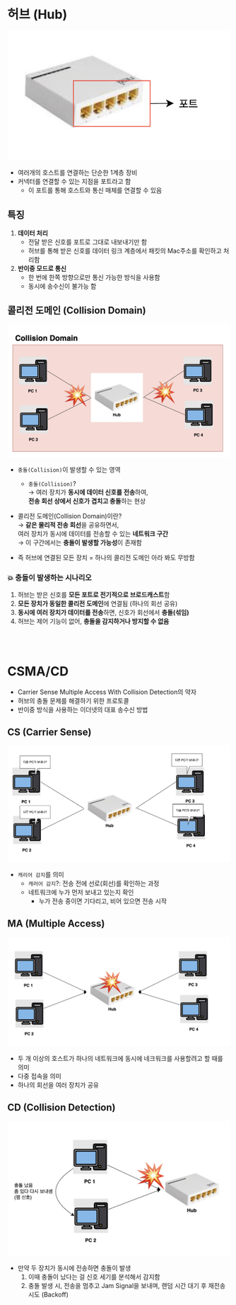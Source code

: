 # 허브 (Hub)
![alt text](../설명사진/허브.png)
* 여러개의 호스트를 연결하는 단순한 1계층 장비
* 커넥터를 연결할 수 있는 지점을 포트라고 함 
    * 이 포트를 통해 호스트와 통신 매체를 연결할 수 있음


## 특징
1. **데이터 처리**
    * 전달 받은 신호를 포트로 그대로 내보내기만 함
    * 허브를 통해 받은 신호를 데이터 링크 계층에서 패킷의 Mac주소를 확인하고 처리함 
2. **반이중 모드로 통신**
    * 한 번에 한쪽 방향으로만 통신 가능한 방식을 사용함
    * 동시에 송수신이 불가능 함

    

## 콜리전 도메인 (Collision Domain)
![alt text](<../설명사진/Collision Domain.png>)
* `충돌(Collision)`이 발생할 수 있는 영역
    * `충돌(Collision)`?  
    → 여러 장치가 **동시에 데이터 신호를 전송**하여,  
      **전송 회선 상에서 신호가 겹치고 충돌**하는 현상

*  콜리전 도메인(Collision Domain)이란?  
  → **같은 물리적 전송 회선**을 공유하면서,  
     여러 장치가 동시에 데이터를 전송할 수 있는 **네트워크 구간**  
  → 이 구간에서는 **충돌이 발생할 가능성**이 존재함
* 즉 허브에 연결된 모든 장치 = 하나의 콜리전 도메인 아라 봐도 무방함

### 💥 충돌이 발생하는 시나리오
1. 허브는 받은 신호를 **모든 포트로 전기적으로 브로드캐스트**함
2. **모든 장치가 동일한 콜리전 도메인**에 연결됨 (하나의 회선 공유)
3. **동시에 여러 장치가 데이터를 전송**하면, 신호가 회선에서 **충돌(섞임)**
4. 허브는 제어 기능이 없어, **충돌을 감지하거나 방지할 수 없음**

<br></br>

# CSMA/CD
* Carrier Sense Multiple Access With Collision Detection의 약자
* 허브의 충돌 문제를 해결하기 위한 프로토콜
* 반이중 방식을 사용하는 이더넷의 대표 송수신 방법

## CS (Carrier Sense)
![alt text](<../설명사진/CS (Carrier Sense).png>)
* `캐리어 감지`를 의미
    * `캐러어 감지`?: 전송 전에 선로(회선)를 확인하는 과정
    * 네트워크에 누가 먼저 보내고 있는지 확인
        * 누가 전송 중이면 기다리고, 비어 있으면 전송 시작

## MA (Multiple Access)
![alt text](<../설명사진/MA (Multiple Access).png>)
* 두 개 이상의 호스트가 하나의 네트워크에 동시에 네크워크를 사용할려고 할 때를 의미
* 다중 접속을 의미
* 하나의 회선을 여러 장치가 공유


## CD (Collision Detection)
![alt text](<../설명사진/CD (Collision Detection).png>)
* 만약 두 장치가 동시에 전송하면 충돌이 발생
    1. 이때 충돌이 났다는 걸 신호 세기를 분석해서 감지함
    2. 충돌 발생 시, 전송을 멈추고 Jam Signal을 보내며, 랜덤 시간 대기 후 재전송 시도 (Backoff)
